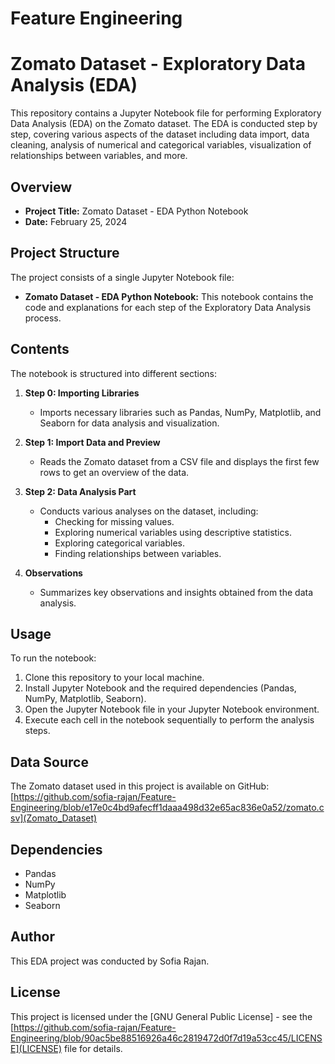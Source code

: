 # Feature Engineering

# Zomato Dataset - Exploratory Data Analysis (EDA)

This repository contains a Jupyter Notebook file for performing Exploratory Data Analysis (EDA) on the Zomato dataset. The EDA is conducted step by step, covering various aspects of the dataset including data import, data cleaning, analysis of numerical and categorical variables, visualization of relationships between variables, and more.

## Overview

- **Project Title:** Zomato Dataset - EDA Python Notebook
- **Date:** February 25, 2024

## Project Structure

The project consists of a single Jupyter Notebook file:

- **Zomato Dataset - EDA Python Notebook:** This notebook contains the code and explanations for each step of the Exploratory Data Analysis process.

## Contents

The notebook is structured into different sections:

1. **Step 0: Importing Libraries**
   - Imports necessary libraries such as Pandas, NumPy, Matplotlib, and Seaborn for data analysis and visualization.

2. **Step 1: Import Data and Preview**
   - Reads the Zomato dataset from a CSV file and displays the first few rows to get an overview of the data.

3. **Step 2: Data Analysis Part**
   - Conducts various analyses on the dataset, including:
     - Checking for missing values.
     - Exploring numerical variables using descriptive statistics.
     - Exploring categorical variables.
     - Finding relationships between variables.

4. **Observations**
   - Summarizes key observations and insights obtained from the data analysis.

## Usage

To run the notebook:

1. Clone this repository to your local machine.
2. Install Jupyter Notebook and the required dependencies (Pandas, NumPy, Matplotlib, Seaborn).
3. Open the Jupyter Notebook file in your Jupyter Notebook environment.
4. Execute each cell in the notebook sequentially to perform the analysis steps.

## Data Source

The Zomato dataset used in this project is available on GitHub:
[https://github.com/sofia-rajan/Feature-Engineering/blob/e17e0c4bd9afecff1daaa498d32e65ac836e0a52/zomato.csv](Zomato_Dataset)

## Dependencies

- Pandas
- NumPy
- Matplotlib
- Seaborn

## Author

This EDA project was conducted by Sofia Rajan.

## License

This project is licensed under the [GNU General Public License] - see the [https://github.com/sofia-rajan/Feature-Engineering/blob/90ac5be88516926a46c2819472d0f7d19a53cc45/LICENSE](LICENSE) file for details.
